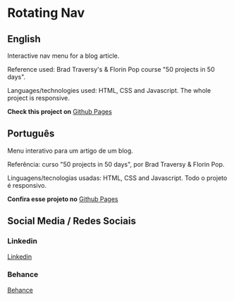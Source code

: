 # Rotating Nav

## English  

Interactive nav menu for a blog article. 

Reference used: Brad Traversy's & Florin Pop course "50 projects in 50 days".

Languages/technologies used: HTML, CSS and Javascript. The whole project is responsive.

**Check this project on** [Github Pages](https://fmarcio.github.io/rotating-nav/)

## Português

Menu interativo para um artigo de um blog. 

Referência: curso "50 projects in 50 days", por Brad Traversy & Florin Pop.

Linguagens/tecnologias usadas: HTML, CSS and Javascript. Todo o projeto é responsivo.

**Confira esse projeto no** [Github Pages](https://fmarcio.github.io/rotating-nav/)
 
## Social Media / Redes Sociais

### Linkedin  
[Linkedin](https://www.linkedin.com/in/marciofonseca88/)

### Behance
[Behance](https://www.behance.net/marcio-fonseca)
